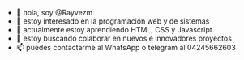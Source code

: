 - 👋 hola, soy @Rayvezm
- 👀 estoy interesado en la programación web y de sistemas
- 🌱 actualmente estoy aprendiendo HTML, CSS y Javascript
- 💞️ estoy buscando colaborar en nuevos e innovadores proyectos
- 📫 puedes contactarme al WhatsApp o telegram al 04245662603

<!---
Rayvezm/Rayvezm es un repositorio ✨ especial ✨ porque su `README.md` (este archivo) aparece en su perfil de GitHub.
Puede hacer clic en el enlace Vista previa para echar un vistazo a su
cambios.
--->
